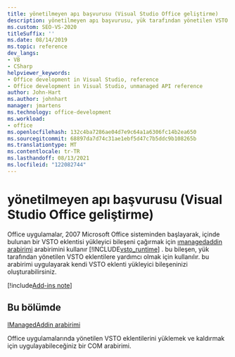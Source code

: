 ```yaml
---
title: yönetilmeyen apı başvurusu (Visual Studio Office geliştirme)
description: yönetilmeyen apı başvurusu, yük tarafından yönetilen VSTO eklentilere yardımcı olmak için kullanılır. ayrıca, bu arabirimi uygulayarak kendi VSTO eklenti yükleyici bileşenini de oluşturabilirsiniz.
ms.custom: SEO-VS-2020
titleSuffix: ''
ms.date: 08/14/2019
ms.topic: reference
dev_langs:
- VB
- CSharp
helpviewer_keywords:
- Office development in Visual Studio, reference
- Office development in Visual Studio, unmanaged API reference
author: John-Hart
ms.author: johnhart
manager: jmartens
ms.technology: office-development
ms.workload:
- office
ms.openlocfilehash: 132c4ba7286ae04d7e9c64a1a6306fc14b2ea650
ms.sourcegitcommit: 68897da7d74c31ae1ebf5d47c7b5ddc9b108265b
ms.translationtype: MT
ms.contentlocale: tr-TR
ms.lasthandoff: 08/13/2021
ms.locfileid: "122082744"
---
```

# <a name="unmanaged-api-reference-office-development-in-visual-studio"></a>yönetilmeyen apı başvurusu (Visual Studio Office geliştirme)

Office uygulamalar, 2007 Microsoft Office sisteminden başlayarak, içinde bulunan bir VSTO eklentisi yükleyici bileşeni çağırmak için [ımanagedaddin arabirimi](../vsto/imanagedaddin-interface.md) arabirimini kullanır [!INCLUDE[vsto_runtime](../vsto/includes/vsto-runtime-md.md)] . bu bileşen, yük tarafından yönetilen VSTO eklentilere yardımcı olmak için kullanılır. bu arabirimi uygulayarak kendi VSTO eklenti yükleyici bileşeninizi oluşturabilirsiniz.

[!include[Add-ins note](includes/addinsnote.md)]

## <a name="in-this-section"></a>Bu bölümde

[IManagedAddin arabirimi](../vsto/imanagedaddin-interface.md)

Office uygulamalarında yönetilen VSTO eklentilerini yüklemek ve kaldırmak için uygulayabileceğiniz bir COM arabirimi.
